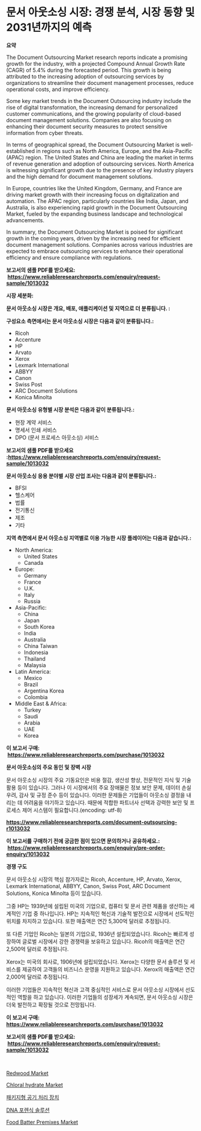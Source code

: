 <p><h1>문서 아웃소싱 시장: 경쟁 분석, 시장 동향 및 2031년까지의 예측</h1></p><p><strong>요약</strong></p>
<p><p>The Document Outsourcing Market research reports indicate a promising growth for the industry, with a projected Compound Annual Growth Rate (CAGR) of 5.4% during the forecasted period. This growth is being attributed to the increasing adoption of outsourcing services by organizations to streamline their document management processes, reduce operational costs, and improve efficiency.</p><p>Some key market trends in the Document Outsourcing industry include the rise of digital transformation, the increasing demand for personalized customer communications, and the growing popularity of cloud-based document management solutions. Companies are also focusing on enhancing their document security measures to protect sensitive information from cyber threats.</p><p>In terms of geographical spread, the Document Outsourcing Market is well-established in regions such as North America, Europe, and the Asia-Pacific (APAC) region. The United States and China are leading the market in terms of revenue generation and adoption of outsourcing services. North America is witnessing significant growth due to the presence of key industry players and the high demand for document management solutions.</p><p>In Europe, countries like the United Kingdom, Germany, and France are driving market growth with their increasing focus on digitalization and automation. The APAC region, particularly countries like India, Japan, and Australia, is also experiencing rapid growth in the Document Outsourcing Market, fueled by the expanding business landscape and technological advancements.</p><p>In summary, the Document Outsourcing Market is poised for significant growth in the coming years, driven by the increasing need for efficient document management solutions. Companies across various industries are expected to embrace outsourcing services to enhance their operational efficiency and ensure compliance with regulations.</p></p>
<p><strong>보고서의 샘플 PDF를 받으세요: &nbsp;<a href="https://www.reliableresearchreports.com/enquiry/request-sample/1013032">https://www.reliableresearchreports.com/enquiry/request-sample/1013032</a></strong></p>
<p><strong>시장 세분화:</strong></p>
<p><strong> 문서 아웃소싱 시장은 개요, 배포, 애플리케이션 및 지역으로 더 분류됩니다. :</strong></p>
<p><strong>구성요소 측면에서는 문서 아웃소싱 시장은 다음과 같이 분류됩니다.:</strong></p>
<p><ul><li>Ricoh</li><li>Accenture</li><li>HP</li><li>Arvato</li><li>Xerox</li><li>Lexmark International</li><li>ABBYY</li><li>Canon</li><li>Swiss Post</li><li>ARC Document Solutions</li><li>Konica Minolta</li></ul></p>
<p><strong> 문서 아웃소싱 유형별 시장 분석은 다음과 같이 분류됩니다.:</strong></p>
<p><ul><li>현장 계약 서비스</li><li>명세서 인쇄 서비스</li><li>DPO (문서 프로세스 아웃소싱) 서비스</li></ul></p>
<p><strong>보고서의 샘플 PDF를 받으세요 :<a href="https://www.reliableresearchreports.com/enquiry/request-sample/1013032">https://www.reliableresearchreports.com/enquiry/request-sample/1013032</a></strong></p>
<p><strong> 문서 아웃소싱 응용 분야별 시장 산업 조사는 다음과 같이 분류됩니다.:</strong></p>
<p><ul><li>BFSI</li><li>헬스케어</li><li>법률</li><li>전기통신</li><li>제조</li><li>기타</li></ul></p>
<p><strong>지역 측면에서 문서 아웃소싱 지역별로 이용 가능한 시장 플레이어는 다음과 같습니다.:</strong></p>
<p><ul>
    <li>
        North America:
        <ul>
            <li>United States</li>
            <li>Canada</li>
        </ul>
    </li>
    <li>
        Europe:
        <ul>
            <li>Germany</li>
            <li>France</li>
            <li>U.K.</li>
            <li>Italy</li>
            <li>Russia</li>
        </ul>
    </li>
    <li>
        Asia-Pacific:
        <ul>
            <li>China</li>
            <li>Japan</li>
            <li>South Korea</li>
            <li>India</li>
            <li>Australia</li>
            <li>China Taiwan</li>
            <li>Indonesia</li>
            <li>Thailand</li>
            <li>Malaysia</li>
        </ul>
    </li>
    <li>
        Latin America:
        <ul>
            <li>Mexico</li>
            <li>Brazil</li>
            <li>Argentina Korea</li>
            <li>Colombia</li>
        </ul>
    </li>
    <li>
        Middle East & Africa:
        <ul>
            <li>Turkey</li>
            <li>Saudi</li>
            <li>Arabia</li>
            <li>UAE</li>
            <li>Korea</li>
        </ul>
    </li>
    </ul></p>
<p><strong>이 보고서 구매: &nbsp;<a href="https://www.reliableresearchreports.com/purchase/1013032">https://www.reliableresearchreports.com/purchase/1013032</a></strong></p>
<p><strong>문서 아웃소싱의 주요 동인 및 장벽 시장</strong></p>
<p><p>문서 아웃소싱 시장의 주요 기동요인은 비용 절감, 생산성 향상, 전문적인 지식 및 기술 활용 등이 있습니다. 그러나 이 시장에서의 주요 장애물은 정보 보안 문제, 데이터 손실 우려, 감사 및 규정 준수 등이 있습니다. 이러한 문제들은 기업들이 아웃소싱 결정을 내리는 데 어려움을 야기하고 있습니다. 때문에 적합한 파트너사 선택과 강력한 보안 및 프로세스 제어 시스템이 필요합니다.(encoding: utf-8)</p></p>
<p><strong><a href="https://www.reliableresearchreports.com/document-outsourcing-r1013032">https://www.reliableresearchreports.com/document-outsourcing-r1013032</a></strong></p>
<p><strong>이 보고서를 구매하기 전에 궁금한 점이 있으면 문의하거나 공유하세요.: &nbsp;<a href="https://www.reliableresearchreports.com/enquiry/pre-order-enquiry/1013032">https://www.reliableresearchreports.com/enquiry/pre-order-enquiry/1013032</a></strong></p>
<p><strong>경쟁 구도</strong></p>
<p><p>문서 아웃소싱 시장의 핵심 참가자로는 Ricoh, Accenture, HP, Arvato, Xerox, Lexmark International, ABBYY, Canon, Swiss Post, ARC Document Solutions, Konica Minolta 등이 있습니다.</p><p>그중 HP는 1939년에 설립된 미국의 기업으로, 컴퓨터 및 문서 관련 제품을 생산하는 세계적인 기업 중 하나입니다. HP는 지속적인 혁신과 기술적 발전으로 시장에서 선도적인 위치를 차지하고 있습니다. 또한 매출액은 연간 5,300억 달러로 추정됩니다.</p><p>또 다른 기업인 Ricoh는 일본의 기업으로, 1936년 설립되었습니다. Ricoh는 빠르게 성장하여 글로벌 시장에서 강한 경쟁력을 보유하고 있습니다. Ricoh의 매출액은 연간 2,500억 달러로 추정됩니다.</p><p>Xerox는 미국의 회사로, 1906년에 설립되었습니다. Xerox는 다양한 문서 솔루션 및 서비스를 제공하여 고객들의 비즈니스 운영을 지원하고 있습니다. Xerox의 매출액은 연간 2,000억 달러로 추정됩니다.</p><p>이러한 기업들은 지속적인 혁신과 고객 중심적인 서비스로 문서 아웃소싱 시장에서 선도적인 역할을 하고 있습니다. 이러한 기업들의 성장세가 계속되면, 문서 아웃소싱 시장은 더욱 발전하고 확장될 것으로 전망됩니다.</p></p>
<p><strong>이 보고서 구매: &nbsp; <a href="https://www.reliableresearchreports.com/purchase/1013032">https://www.reliableresearchreports.com/purchase/1013032</a></strong></p>
<p><strong>보고서의 샘플 PDF를 받으세요: &nbsp;<a href="https://www.reliableresearchreports.com/enquiry/request-sample/1013032">https://www.reliableresearchreports.com/enquiry/request-sample/1013032</a></strong><strong></strong></p>
<p>&nbsp;</p>
<p><p><a href="https://issuu.com/reportprime-2/docs/redwood-market-size-2030.pptx">Redwood Market</a></p><p><a href="https://issuu.com/reportprime-2/docs/chloral-hydrate-market-size-2030.pptx">Chloral hydrate Market</a></p><p><a href="https://medium.com/@hulk678678/%ED%8F%AC%EC%9E%A5%EB%90%9C-%EA%B3%B5%EA%B8%B0%EC%B2%98%EB%A6%AC%EC%9E%A5%EC%B9%98-%EC%8B%9C%EC%9E%A5-%EA%B7%9C%EB%AA%A8-%EB%B0%8F-%EC%8B%9C%EC%9E%A5-%EB%8F%99%ED%96%A5-%EC%82%B0%EC%97%85-%EA%B0%9C%EC%9A%94-%EC%A0%84%EC%B2%B4-2024%EB%85%84%EB%B6%80%ED%84%B0-2031%EB%85%84%EA%B9%8C%EC%A7%80-63278fba70fe">패키지형 공기 처리 장치</a></p><p><a href="https://github.com/mpodehpw07370073/Market-Research-Report-List-1/blob/main/103645327175.md">DNA 포렌식 솔루션</a></p><p><a href="https://chivalrous-flock-a86.notion.site/Food-Batter-Premixes-Market-Focuses-on-Market-Share-Size-and-Projected-Forecast-Till-2031-dd4f4829b8324bdc98d586fb687840d4">Food Batter Premixes Market</a></p></p>
